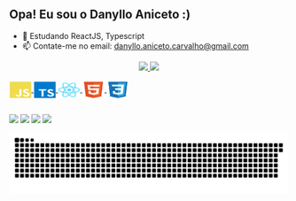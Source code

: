 ## Opa! Eu sou o Danyllo Aniceto :)

- 🌱 Estudando ReactJS, Typescript
- 📫 Contate-me no email: danyllo.aniceto.carvalho@gmail.com

<div align="center">
  <a href="https://github.com/danyllo-aniceto">
  <img height="180em" src="https://github-readme-stats.vercel.app/api?username=danyllo-aniceto&show_icons=true&theme=dracula&include_all_commits=true&count_private=false"/>
  <img height="180em" src="https://github-readme-stats.vercel.app/api/top-langs/?username=danyllo-aniceto&layout=compact&langs_count=7&theme=dracula"/>
</div>

<div style="display: inline_block"><br>
  <img align="center" alt="Js" height="30" width="40" src="https://raw.githubusercontent.com/devicons/devicon/master/icons/javascript/javascript-plain.svg">
  <img align="center" alt="Ts" height="30" width="40" src="https://raw.githubusercontent.com/devicons/devicon/master/icons/typescript/typescript-plain.svg">
  <img align="center" alt="React" height="30" width="40" src="https://raw.githubusercontent.com/devicons/devicon/master/icons/react/react-original.svg">
  <img align="center" alt="HTML" height="30" width="40" src="https://raw.githubusercontent.com/devicons/devicon/master/icons/html5/html5-original.svg">
  <img align="center" alt="CSS" height="30" width="40" src="https://raw.githubusercontent.com/devicons/devicon/master/icons/css3/css3-original.svg"
</div>

##

<div> 
  <a href="https://instagram.com/danylloaniceto" target="_blank"><img src="https://img.shields.io/badge/-Instagram-%23E4405F?style=for-the-badge&logo=instagram&logoColor=white" target="_blank"></a>
 <a href="https://discord.com/channels/Danyllo#5137" target="_blank"><img src="https://img.shields.io/badge/Discord-7289DA?style=for-the-badge&logo=discord&logoColor=white" target="_blank"></a> 
  <a href = "danyllo.aniceto.carvalho@gmail.com"><img src="https://img.shields.io/badge/-Gmail-%23333?style=for-the-badge&logo=gmail&logoColor=white" target="_blank"></a>
  <a href = "https://www.facebook.com/danyllo.aniceto.77"><img src="https://img.shields.io/badge/Facebook-1877F2?style=for-the-badge&logo=facebook&logoColor=white">  </a>
 
  ![Snake animation](https://github.com/danyllo-aniceto/danyllo-aniceto/blob/main/github-contribution-grid-snake.svg)
 
</div>
